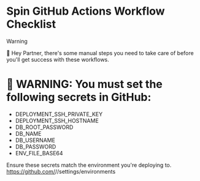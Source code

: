 # Spin GitHub Actions Workflow Checklist
> [!WARNING]  
> 🤠 Hey Partner, there's some  manual steps you need to take care of before you'll get success with these workflows.

# 🚨 WARNING: You must set the following secrets in GitHub:

- DEPLOYMENT_SSH_PRIVATE_KEY
- DEPLOYMENT_SSH_HOSTNAME
- DB_ROOT_PASSWORD
- DB_NAME
- DB_USERNAME
- DB_PASSWORD
- ENV_FILE_BASE64

Ensure these secrets match the environment you're deploying to.
https://github.com/<your-organization>/<your-repo>/settings/environments


